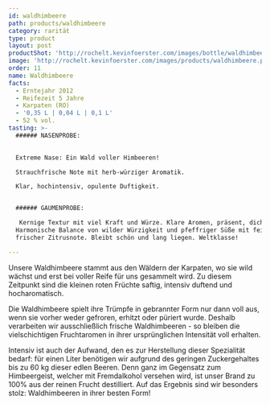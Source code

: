 ```yaml
---
id: waldhimbeere
path: products/waldhimbeere
category: rarität
type: product
layout: post
productShot: 'http://rochelt.kevinfoerster.com/images/bottle/waldhimbeere.png'
image: 'http://rochelt.kevinfoerster.com/images/products/waldhimbeere.png'
order: 11
name: Wald­himbeere
facts:
  - Erntejahr 2012
  - Reifezeit 5 Jahre
  - Karpaten (RO)
  - '0,35 L | 0,04 L | 0,1 L'
  - 52 % vol.
tasting: >-
  ###### NASENPROBE:

   
  Extreme Nase: Ein Wald voller Himbeeren!

  Strauchfrische Note mit herb-würziger Aromatik.

  Klar, hochintensiv, opulente Duftigkeit.


  ###### GAUMENPROBE:

   Kernige Textur mit viel Kraft und Würze. Klare Aromen, präsent, dicht und rassig.
  Harmonische Balance von wilder Würzigkeit und pfeffriger Süße mit feiner,
  frischer Zitrusnote. Bleibt schön und lang liegen. Weltklasse!

---
```

Unsere Waldhimbeere stammt aus den Wäldern der Karpaten, wo sie wild wächst und erst bei voller Reife für uns gesammelt wird. Zu diesem Zeitpunkt sind die kleinen roten Früchte saftig, intensiv duftend und hocharomatisch.


Die Waldhimbeere spielt ihre Trümpfe in gebrannter Form nur dann voll aus, wenn sie vorher weder gefroren, erhitzt oder püriert wurde. Deshalb verarbeiten wir ausschließlich frische Waldhimbeeren - so bleiben die vielschichtigen Fruchtaromen in ihrer ursprünglichen Intensität voll erhalten. 


Intensiv ist auch der Aufwand, den es zur Herstellung dieser Spezialität bedarf: für einen Liter benötigen wir aufgrund des geringen Zuckergehaltes bis zu 60 kg dieser edlen Beeren. Denn ganz im Gegensatz zum Himbeergeist, welcher mit Fremdalkohol versehen wird, ist unser Brand zu 100% aus der reinen Frucht destilliert. Auf das Ergebnis sind wir besonders stolz: Waldhimbeeren in ihrer besten Form!
